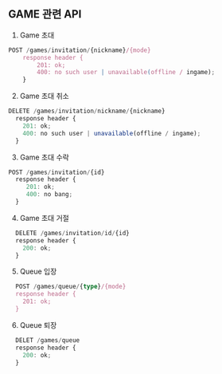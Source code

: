 ## GAME 관련 API

1. Game 초대
```ts
POST /games/invitation/{nickname}/{mode}
    response header {
        201: ok;
        400: no such user | unavailable(offline / ingame);
    }
```

2. Game 초대 취소
```ts
DELETE /games/invitation/nickname/{nickname}
  response header {
    201: ok;
    400: no such user | unavailable(offline / ingame);
  }
```

3. Game 초대 수락
```ts
POST /games/invitation/{id}
  response header {
     201: ok;
     400: no bang;
  }
```

4. Game 초대 거절
```ts
  DELETE /games/invitation/id/{id}
  response header {
    200: ok;
  }
```

5. Queue 입장
```ts
  POST /games/queue/{type}/{mode}
  response header {
    201: ok;
  }
```

6. Queue 퇴장
```ts
  DELET /games/queue
  response header {
    200: ok;
  }
```
